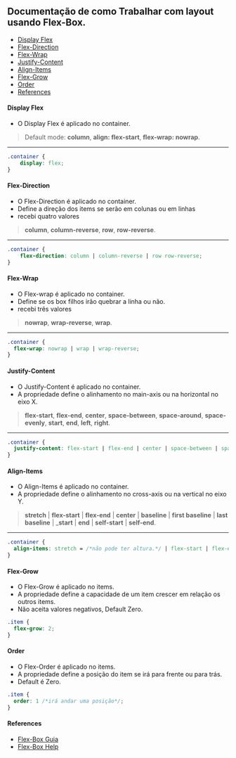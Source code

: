 ## Documentação de como Trabalhar com layout usando Flex-Box.
* [Display Flex](https://github.com/AndreAquilau/docs-flex-box#display-flex)
* [Flex-Direction](https://github.com/AndreAquilau/docs-flex-box#flex-direction)
* [Flex-Wrap](https://github.com/AndreAquilau/docs-flex-box#flex-wrap)
* [Justify-Content](https://github.com/AndreAquilau/docs-flex-box#justify-content)
* [Align-Items](https://github.com/AndreAquilau/docs-flex-box#align-items)
* [Flex-Grow](https://github.com/AndreAquilau/docs-flex-box#flex-grow)
* [Order](https://github.com/AndreAquilau/docs-flex-box#order)
* [References](https://github.com/AndreAquilau/docs-flex-box#references)

#### Display Flex
* O Display Flex é aplicado no container.
> Default mode: __column__, __align: flex-start__, __flex-wrap: nowrap__.
--------------------------------------------------------------
~~~css
.container {
    display: flex;
}
~~~

#### Flex-Direction
* O Flex-Direction é aplicado no container.
* Define a direção dos items se serão em colunas ou em linhas
* recebi quatro valores
> __column__, __column-reverse__, __row__, __row-reverse__.
--------------------------------------------------------------
~~~css
.container {
    flex-direction: column | column-reverse | row row-reverse;
}
~~~

#### Flex-Wrap
* O Flex-wrap é aplicado no container.
* Define se os box filhos irão quebrar a linha ou não.
* recebi três valores
> __nowrap__, __wrap-reverse__, __wrap__.
--------------------------------------------------------------
~~~css
.container {
  flex-wrap: nowrap | wrap | wrap-reverse;
}
~~~
#### Justify-Content
* O Justify-Content é aplicado no container.
* A propriedade define o alinhamento no main-axis ou na horizontal no eixo X.
> __flex-start__, __flex-end__, __center__, __space-between__, __space-around__, __space-evenly__, __start__, __end__, __left__, __right__.
---------------------------------------------------------------------------------------------------
~~~css
.container {
  justify-content: flex-start | flex-end | center | space-between | space-around | space-evenly | start | end | left | right;
}
~~~

#### Align-Items
* O Align-Items é aplicado no container.
* A propriedade define o alinhamento no cross-axis ou na vertical no eixo Y.
> __stretch__ | __flex-start__ | __flex-end__ | __center__ | __baseline__ | __first baseline__ | __last baseline__ | ___start__ | __end__ | __self-start__ | __self-end__.
------------------------------------------------------------------------------------------------------
~~~css
.container {
  align-items: stretch = /*não pode ter altura.*/ | flex-start | flex-end | center | baseline | first baseline | last baseline | start | end | self-start | self-end;
}
~~~


#### Flex-Grow
* O Flex-Grow é aplicado no items.
* A propriedade define a capacidade de um item crescer em relação os outros items.
* Não aceita valores negativos, Default Zero.
~~~css
.item {
  flex-grow: 2;
}
~~~

#### Order
* O Flex-Order é aplicado no items.
* A propriedade define a posição do item se irá para frente ou para trás.
* Default é Zero.
~~~css
.item {
  order: 1 /*irá andar uma posição*/;
}
~~~

#### References
* [Flex-Box Guia](https://css-tricks.com/snippets/css/a-guide-to-flexbox/)
* [Flex-Box Help](https://flexbox.help/)
